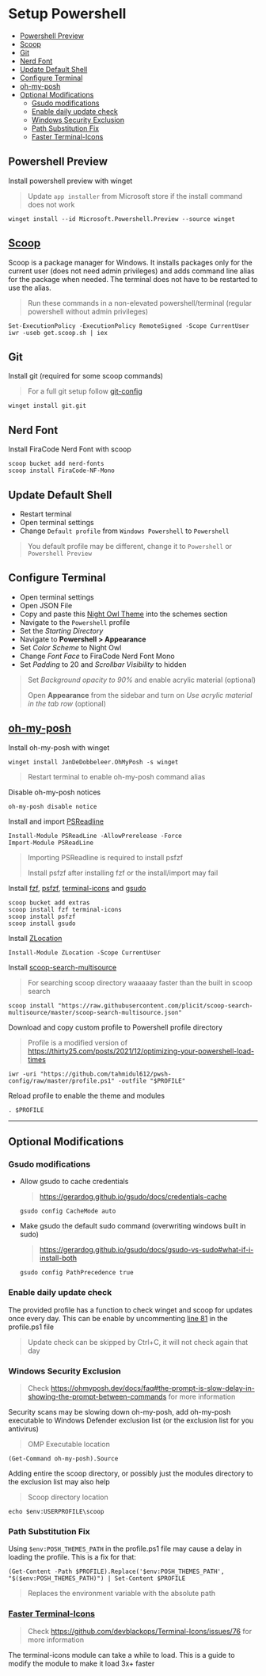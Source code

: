 # Setup Powershell

- [Powershell Preview](#powershell-preview)
- [Scoop](#scoop)
- [Git](#git)
- [Nerd Font](#nerd-font)
- [Update Default Shell](#update-default-shell)
- [Configure Terminal](#configure-terminal)
- [oh-my-posh](#oh-my-posh)
- [Optional Modifications](#optional-modifications)
  - [Gsudo modifications](#gsudo-modifications)
  - [Enable daily update check](#enable-daily-update-check)
  - [Windows Security Exclusion](#windows-security-exclusion)
  - [Path Substitution Fix](#path-substitution-fix)
  - [Faster Terminal-Icons](#faster-terminal-icons)

<!--start-->
## Powershell Preview

Install powershell preview with winget

> Update `app installer` from Microsoft store if the install command does not work

```console
winget install --id Microsoft.Powershell.Preview --source winget
```

## [Scoop](https://scoop.sh/)

Scoop is a package manager for Windows. It installs packages only for the current user (does not need admin privileges) and adds command line alias for the package when needed. The terminal does not have to be restarted to use the alias.

> Run these commands in a non-elevated powershell/terminal (regular powershell without admin privileges)

```console
Set-ExecutionPolicy -ExecutionPolicy RemoteSigned -Scope CurrentUser
iwr -useb get.scoop.sh | iex
```

## Git

Install git (required for some scoop commands)

> For a full git setup follow [git-config](https://gist.github.com/tahmidul612/b0aa70aaf128309a0c156cd2dcf6d4bb)

```console
winget install git.git
```

## Nerd Font

Install FiraCode Nerd Font with scoop

```console
scoop bucket add nerd-fonts
scoop install FiraCode-NF-Mono
```

## Update Default Shell

- Restart terminal
- Open terminal settings
- Change `Default profile` from `Windows Powershell` to `Powershell`

> You default profile may be different, change it to `Powershell` or `Powershell Preview`

## Configure Terminal

- Open terminal settings
- Open JSON File
- Copy and paste this [Night Owl Theme](https://github.com/edurojasr/Windows-Terminal-Night-Owl-Theme/blob/master/schemes.json) into the schemes section
- Navigate to the `Powershell` profile
- Set the *Starting Directory*
- Navigate to **Powershell > Appearance**
- Set *Color Scheme* to Night Owl
- Change *Font Face* to FiraCode Nerd Font Mono
- Set *Padding* to 20 and *Scrollbar Visibility* to hidden

> Set *Background opacity to 90%* and enable acrylic material (optional)
>
> Open **Appearance** from the sidebar and turn on *Use acrylic material in the tab row* (optional)

## [oh-my-posh](https://ohmyposh.dev/)

Install oh-my-posh with winget

```console
winget install JanDeDobbeleer.OhMyPosh -s winget
```

> Restart terminal to enable oh-my-posh command alias

Disable oh-my-posh notices

```console
oh-my-posh disable notice
```

Install and import [PSReadline](https://github.com/PowerShell/PSReadLine)

```console
Install-Module PSReadLine -AllowPrerelease -Force
Import-Module PSReadLine
```

> Importing PSReadline is required to install psfzf
>
> Install psfzf after installing fzf or the install/import may fail

Install [fzf](https://github.com/junegunn/fzf), [psfzf](https://github.com/kelleyma49/PSFzf), [terminal-icons](https://github.com/devblackops/Terminal-Icons) and [gsudo](<https://github.com/gerardog/gsudo>)

```console
scoop bucket add extras
scoop install fzf terminal-icons
scoop install psfzf
scoop install gsudo
```

Install [ZLocation](https://github.com/vors/ZLocation)

```console
Install-Module ZLocation -Scope CurrentUser
```

Install [scoop-search-multisource](https://github.com/plicit/scoop-search-multisource)
> For searching scoop directory waaaaay faster than the built in scoop search

```console
scoop install "https://raw.githubusercontent.com/plicit/scoop-search-multisource/master/scoop-search-multisource.json"
```

Download and copy custom profile to Powershell profile directory

> Profile is a modified version of <https://thirty25.com/posts/2021/12/optimizing-your-powershell-load-times>

```console
iwr -uri "https://github.com/tahmidul612/pwsh-config/raw/master/profile.ps1" -outfile "$PROFILE"
```

Reload profile to enable the theme and modules

```console
. $PROFILE
```

---

## Optional Modifications

### Gsudo modifications

- Allow gsudo to cache credentials

  > <https://gerardog.github.io/gsudo/docs/credentials-cache>

  ```console
  gsudo config CacheMode auto
  ```

- Make gsudo the default sudo command (overwriting windows built in sudo)

  > <https://gerardog.github.io/gsudo/docs/gsudo-vs-sudo#what-if-i-install-both>

  ```console
  gsudo config PathPrecedence true
  ```

### Enable daily update check

The provided profile has a function to check winget and scoop for updates once every day. This can be enable by uncommenting [line 81](https://github.com/tahmidul612/pwsh-config/blob/32e2c4137d2ea5b4fe108536e11dba3c5d92d636/profile.ps1#L81) in the profile.ps1 file
> Update check can be skipped by Ctrl+C, it will not check again that day

### Windows Security Exclusion

> Check <https://ohmyposh.dev/docs/faq#the-prompt-is-slow-delay-in-showing-the-prompt-between-commands> for more information

Security scans may be slowing down oh-my-posh, add oh-my-posh executable to Windows Defender exclusion list (or the exclusion list for you antivirus)

> OMP Executable location

```console
(Get-Command oh-my-posh).Source
```

Adding entire the scoop directory, or possibly just the modules directory to the exclusion list may also help

> Scoop directory location

```console
echo $env:USERPROFILE\scoop
```

### Path Substitution Fix

Using `$env:POSH_THEMES_PATH` in the profile.ps1 file may cause a delay in loading the profile. This is a fix for that:

```console
(Get-Content -Path $PROFILE).Replace('$env:POSH_THEMES_PATH', "$($env:POSH_THEMES_PATH)") | Set-Content $PROFILE
```

> Replaces the environment variable with the absolute path

### [Faster Terminal-Icons](./mods/faster-terminal-icons.md)

> Check <https://github.com/devblackops/Terminal-Icons/issues/76> for more information

The terminal-icons module can take a while to load. This is a guide to modify the module to make it load 3x+ faster
<!--end-->
